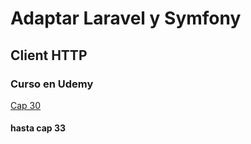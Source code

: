 # Adaptar Laravel y Symfony

## Client HTTP

### Curso en Udemy

[Cap 30](https://www.udemy.com/course/cliente-http-peticiones-laravel-guzzle-consumir-apis-servicios/learn/lecture/14257496#content)

#### hasta cap 33


